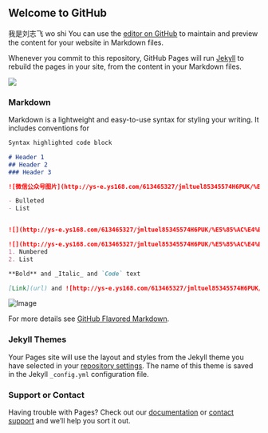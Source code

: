 ## Welcome to GitHub 
我是刘志飞 wo shi 
You can use the [editor on GitHub](https://github.com/zhifeiLiuHi/zhifeiLiuHi.github.io/edit/master/README.md) to maintain and preview the content for your website in Markdown files.

Whenever you commit to this repository, GitHub Pages will run [Jekyll](https://jekyllrb.com/) to rebuild the pages in your site, from the content in your Markdown files.

![](http://ys-e.ys168.com/613465327/jmltuel85345574H6PUK/%E5%85%AC%E4%BC%97%E5%8F%B7%E4%BA%8C%E7%BB%B4%E7%A0%81.jpg)

### Markdown

Markdown is a lightweight and easy-to-use syntax for styling your writing. It includes conventions for

```markdown
Syntax highlighted code block

# Header 1
## Header 2
### Header 3

![微信公众号图片](http://ys-e.ys168.com/613465327/jmltuel85345574H6PUK/%E5%85%AC%E4%BC%97%E5%8F%B7%E4%BA%8C%E7%BB%B4%E7%A0%81.jpg)

- Bulleted
- List


![](http://ys-e.ys168.com/613465327/jmltuel85345574H6PUK/%E5%85%AC%E4%BC%97%E5%8F%B7%E4%BA%8C%E7%BB%B4%E7%A0%81.jpg)

![](http://ys-e.ys168.com/613465327/jmltuel85345574H6PUK/%E5%85%AC%E4%BC%97%E5%8F%B7%E4%BA%8C%E7%BB%B4%E7%A0%81.jpg)
1. Numbered
2. List

**Bold** and _Italic_ and `Code` text

[Link](url) and ![http://ys-e.ys168.com/613465327/jmltuel85345574H6PUK/%E5%85%AC%E4%BC%97%E5%8F%B7%E4%BA%8C%E7%BB%B4%E7%A0%81.jpg](src)
```

![Image](src)

For more details see [GitHub Flavored Markdown](https://guides.github.com/features/mastering-markdown/).

### Jekyll Themes

Your Pages site will use the layout and styles from the Jekyll theme you have selected in your [repository settings](https://github.com/zhifeiLiuHi/zhifeiLiuHi.github.io/settings). The name of this theme is saved in the Jekyll `_config.yml` configuration file.

### Support or Contact

Having trouble with Pages? Check out our [documentation](https://help.github.com/categories/github-pages-basics/) or [contact support](https://github.com/contact) and we’ll help you sort it out.
